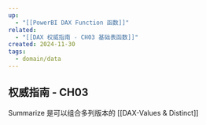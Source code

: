 ```yaml
---
up:
  - "[[PowerBI DAX Function 函数]]"
related:
  - "[[DAX 权威指南 - CH03 基础表函数]]"
created: 2024-11-30
tags:
  - domain/data
---
```

## 权威指南 - CH03

Summarize 是可以组合多列版本的 [[DAX-Values & Distinct]]


